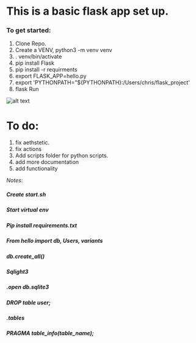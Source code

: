 # This is a basic flask app set up.
### To get started:
1. Clone Repo.
2. Create a VENV, python3 -m venv venv
3. . venv/bin/activate
4. pip install Flask
5. pip install -r requirments
6. export FLASK_APP=hello.py
7. export 'PYTHONPATH="${PYTHONPATH}:/Users/chris/flask_project'
8. flask Run

![alt text](https://github.com/cjvillar/cjvillar.github.io/blob/main/images/FLASK_APP.png "Logo Title Text 1")


# To do:
1. fix aethstetic.
2. fix actions 
3. Add scripts folder for python scripts.
4. add more documentation
5. add functionality


*Notes*:
##### Create start.sh
##### Start virtual env
##### Pip install requirements.txt
##### From hello import db, Users, variants
##### db.create_all()

##### Sqlight3
##### .open db.sqlite3
##### DROP table user;
##### .tables
##### PRAGMA table_info(table_name);



